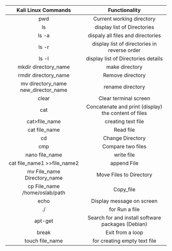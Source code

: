 | Kali Linux Commands | Functionality |
|:------------------:|:------------------:|
| pwd | Current working directory |
| ls | display list of Directories |
| ls -a | dispaly all files and directories |
| ls -r | display list of directories in reverse order |
| ls -l | display list of Directories details |
| mkdir directory_name | make directory |
| rmdir directory_name | Remove directory |
| mv directory_name new_director_name | rename directory |
| clear | Clear terminal screen |
| cat | Concatenate and print (display) the content of files |
| cat>file_name | creating text file |
| cat file_name | Read file |
| cd | Change Directory |
| cmp | Compare two files |
| nano file_name | write  file |
| cat file_name1 >>file_name2 | append File |
| mv File_name Directory_name | Move Files to Directory |
| cp File_name /home/oslab/path | Copy_file |
| echo | Display message on screen |
| ./ | for Run a file | 
| apt-get | Search for and install software packages (Debian) |
| break | Exit from a loop |
| touch file_name | for creating empty text file |
